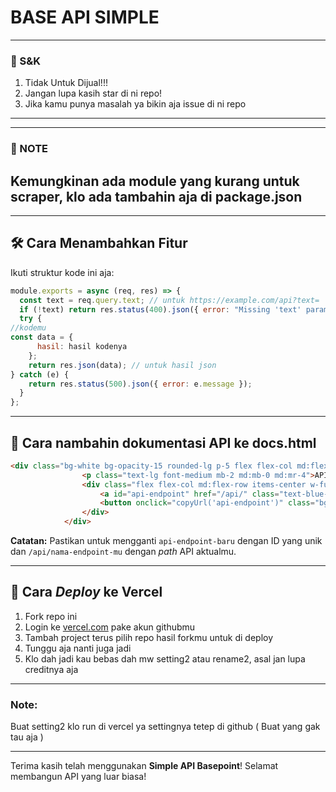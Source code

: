 # BASE API SIMPLE
---------
### 📃 S&K
1. Tidak Untuk Dijual!!!
2. Jangan lupa kasih star di ni repo!
3. Jika kamu punya masalah ya bikin aja issue di ni repo

---------

---------
### 📃 NOTE
Kemungkinan ada module yang kurang untuk scraper, klo ada tambahin aja di package.json
---------


---

## 🛠️ Cara Menambahkan Fitur
Ikuti struktur kode ini aja:

```javascript
module.exports = async (req, res) => {
  const text = req.query.text; // untuk https://example.com/api?text=
  if (!text) return res.status(400).json({ error: "Missing 'text' parameter" });
  try {
//kodemu
const data = {
      hasil: hasil kodenya
    };
    return res.json(data); // untuk hasil json
} catch (e) {
    return res.status(500).json({ error: e.message });
  }
};
````

-----

## 📄 Cara nambahin dokumentasi API ke docs.html

```html
<div class="bg-white bg-opacity-15 rounded-lg p-5 flex flex-col md:flex-row justify-between items-center shadow-lg">
                <p class="text-lg font-medium mb-2 md:mb-0 md:mr-4">API ENDPOINT:</p>
                <div class="flex flex-col md:flex-row items-center w-full md:w-auto">
                    <a id="api-endpoint" href="/api/" class="text-blue-300 hover:text-blue-200 break-all mb-2 md:mb-0 md:mr-4 transition-colors duration-200" target="_blank">/api/ai/a>
                    <button onclick="copyUrl('api-endpoint')" class="bg-blue-600 hover:bg-blue-700 text-white font-semibold py-2 px-4 rounded-lg shadow-md transition-all duration-300 ease-in-out transform hover:scale-105">Salin</button>
                </div>
            </div>
```

**Catatan:** Pastikan untuk mengganti `api-endpoint-baru` dengan ID yang unik dan `/api/nama-endpoint-mu` dengan *path* API aktualmu.

-----

## 🚀 Cara *Deploy* ke Vercel

1. Fork repo ini
2. Login ke [vercel.com](https://vercel.com) pake akun githubmu
3. Tambah project terus pilih repo hasil forkmu untuk di deploy
4. Tunggu aja nanti juga jadi
5. Klo dah jadi kau bebas dah mw setting2 atau rename2, asal jan lupa creditnya aja

-----

### Note:

Buat setting2 klo run di vercel ya settingnya tetep di github ( Buat yang gak tau aja )

-----

Terima kasih telah menggunakan **Simple API Basepoint**\! Selamat membangun API yang luar biasa\!

```
```
